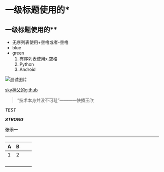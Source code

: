 # 一级标题使用的*

## 一级标题使用的**

- 无序列表使用+空格或者-空格 
- blue
- green
  1. 有序列表使用x.空格
  2. Python
  3. Android

![测试图片](https://ss0.bdstatic.com/94oJfD_bAAcT8t7mm9GUKT-xh_/timg?image&quality=100&size=b4000_4000&sec=1490839423&di=0d4301937169d7ddb13c5e9527c38122&src=http://imgsrc.baidu.com/forum/pic/item/241f95cad1c8a786bad0389f6709c93d71cf50ac.jpg)

[sky神父的github](https://github.com/skyshenfu/UIkiller)

> “技术本身并没不可耻”————快播王欣

> > 

*TEST*

___STRONG___

~~张添一~~

---

| A    | B    |      |      |
| ---- | ---- | ---- | ---- |
| 1    | 2    |      |      |
|      |      |      |      |
|      |      |      |      |
|      |      |      |      |
|      |      |      |      |

